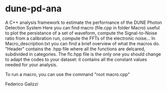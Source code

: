 # dune-pd-ana
A C++ analysis framework to estimate the performance of the DUNE Photon Detection System
Here you can find macro (file.cpp in folder Macro) useful to plot the
persistance of a set of waveform, compute the Signal-to-Noise ratio from
a calibration run, compute the FFTs of the electronic noise... In
Macro_description.txt you can find a brief overview of what the macros do.
"Header" contains the .hpp file where all the functions are delcared,
subdivided in categories. The flc.hpp file is the only one you should change to
adapt the codes to your dataset: it contains all the constant values needed for
your analysis.

To run a macro, you can use the command "root macro.cpp"


Federico Galizzi
